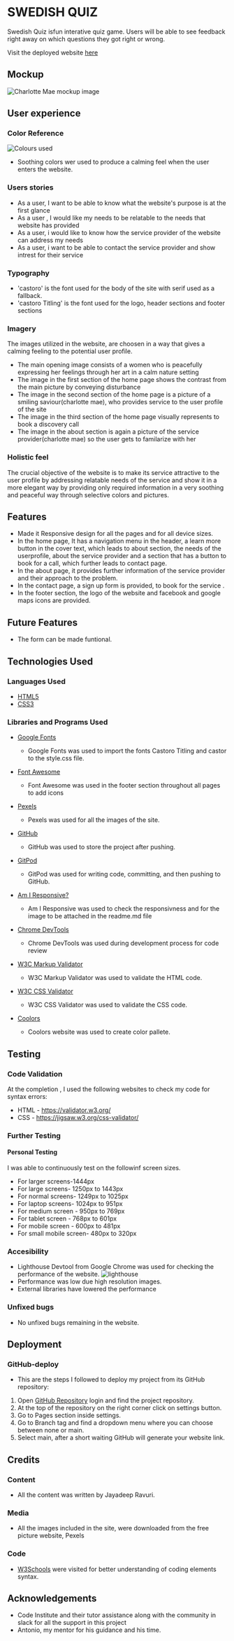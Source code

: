 # SWEDISH QUIZ

Swedish Quiz isfun interative quiz game. Users will be able to see feedback right away on which questions they got right or wrong.

Visit the deployed website [here](https://jayadeepravuri.github.io/project-one/)

## Mockup
![Charlotte Mae mockup image](https://github.com/jayadeepravuri/project-one/blob/bb546708c53764b02047459a74669904a38eaa4a/project%20one/assets/images/responsive%20-img.JPG)

## User experience

### Color Reference


![Colours used](https://github.com/jayadeepravuri/project-one/blob/a055bbf0c24b3bd72195e03581b898de188a232f/project%20one/assets/images/colorpallete.png)

* Soothing colors wer used to produce a calming feel when the user enters the website.

### Users stories

* As a user, I want to be able to know what the website's purpose is at the first glance
* As a user , I would like my needs to be relatable to the needs that website has provided
* As a user, i would like to know how the service provider of the website can address my needs
* As a user, i want to be able to contact the service provider and show intrest for their service

### Typography

* 'castoro' is the font used for the body of the site with serif used as a fallback.
* 'castoro Titling' is the font used for the logo, header sections and footer sections

### Imagery

The images utilized in the website, are choosen in a way that gives a calming feeling to the potential user profile. 

* The main opening image consists of a women who is peacefully expressing her feelings through her art in a calm nature setting
* The image in the first section of the home page shows the contrast from the main picture by conveying disturbance 
* The image in the second section of the home page is a picture of a smiling saviour(charlotte mae), who provides service to the user profile of the site
* The image in the third section of the home page visually represents to book a discovery call
* The image in the about section is again a picture of the service provider(charlotte mae) so the user gets to familarize with her

### Holistic feel
The crucial objective of the website is to make its service attractive to the user profile by addressing relatable needs of the service and show it in a more elegant way by providing only required information in a very soothing and peaceful way through selective colors and pictures.



## Features

* Made it Responsive design for all the pages and for all device sizes.
* In the home page, It has a navigation menu in the header, a learn more button in the cover text, which leads to about section, the needs of the userprofile, about the service provider and a section that has a button to book for a call, which further leads to contact page.
* In the about page, it provides further information of the service provider and their approach to the problem.
* In the contact page, a sign up form is provided, to book for the service .
* In the footer section, the logo of the website and facebook and google maps icons are provided.

## Future Features
* The form can be made funtional.

## Technologies Used

### Languages Used

* [HTML5](https://en.wikipedia.org/wiki/HTML5)
* [CSS3](https://en.wikipedia.org/wiki/CSS)

### Libraries and Programs Used

* [Google Fonts](https://fonts.google.com/)
    - Google Fonts was used to import the fonts Castoro Titling and castor to the style.css file.

* [Font Awesome](https://fontawesome.com/)
     - Font Awesome was used in the footer section throughout all pages to add icons

* [Pexels](https://www.pexels.com/es-es/)
    - Pexels was used for all the images of the site.

* [GitHub](https://github.com/)
     - GitHub was used to store the project after pushing.

* [GitPod](https://gitpod.io/)
     - GitPod was used for writing code, committing, and then pushing to GitHub.

* [Am I Responsive?](http://ami.responsivedesign.is/#)
    - Am I Responsive was used to check the responsivness and for the image to be attached in the readme.md file

* [Chrome DevTools](https://developer.chrome.com/docs/devtools/)
    - Chrome DevTools was used during development process for code review 

* [W3C Markup Validator](https://validator.w3.org/)
    - W3C Markup Validator was used to validate the HTML code.

* [W3C CSS Validator](https://jigsaw.w3.org/css-validator/)
    - W3C CSS Validator was used to validate the CSS code.
* [Coolors](https://coolors.co/)
    - Coolors website was used to create color pallete.



## Testing
### Code Validation

At the completion , I used the following websites to check my code for syntax errors:
*  HTML - https://validator.w3.org/
*  CSS - https://jigsaw.w3.org/css-validator/

### Further Testing
#### Personal Testing
 I was able to continuously test on the followinf screen sizes.
* For larger screens-1444px
* For large screens- 1250px to 1443px
* For normal screens- 1249px to 1025px
* For laptop screens- 1024px to 951px
* For medium screen - 950px to 769px
* For tablet screen - 768px to 601px
* For mobile screen - 600px to 481px
* For small mobile screen- 480px to 320px

### Accesibility

* Lighthouse Devtool from Google Chrome was used for checking the performance of the website.
 ![lighthouse](https://github.com/jayadeepravuri/project-one/blob/98274db8b5a9b8b9eb87f11ad746e70c6eb30766/project%20one/assets/images/lighthouse-img.JPG)
* Performance was low due high resolution images.
* External libraries have lowered the performance

 


    
### Unfixed bugs

* No unfixed bugs remaining in the website.


## Deployment

### GitHub-deploy

* This are the steps I followed to deploy my project from its GitHub repository:

1. Open [GitHub Repository](https://github.com/) login and find the project repository.
2. At the top of the repository on the right corner click on settings button.
3. Go to Pages section inside settings.
4. Go to Branch tag and find a dropdown menu where you can choose between none or main.
5. Select main, after a short waiting GitHub will generate your website link.


## Credits

### Content

* All the content was written by Jayadeep Ravuri.

### Media
* All the images included in the site, were downloaded from the free picture website, Pexels

### Code

* [W3Schools](https://www.w3schools.com/) were visited for better understanding of coding elements syntax.


## Acknowledgements

* Code Institute and their tutor assistance along with the community in slack for 
all the support in this project
* Antonio, my mentor for his guidance and his time.
